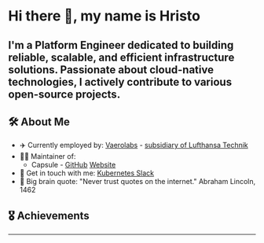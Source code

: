 # Hi there 👋, my name is Hristo

I'm a Platform Engineer dedicated to building reliable, scalable, and efficient infrastructure solutions. Passionate about cloud-native technologies, I actively contribute to various open-source projects.
---

## 🛠️ About Me

- ✈️ Currently employed by: [Vaerolabs](https://vaerolabs.com) - [subsidiary of Lufthansa Technik](https://www.lufthansa-technik.com/en)
- 🧑‍💻 Maintainer of:
  - Capsule - [GitHub](https://github.com/projectcapsule/capsule) [Website](https://projectcapsule.dev/)
- 💬 Get in touch with me: [Kubernetes Slack](https://kubernetes.slack.com/team/U07BVSYJC64)
- 🧠 Big brain quote:
"Never trust quotes on the internet."
  Abraham Lincoln, 1462

## 🎖️ Achievements

---
